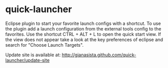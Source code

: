 quick-launcher
==============

Eclipse plugin to start your favorite launch configs with a shortcut.
To use the plugin add a launch configuration from the external tools config to the 
favorites. Use the shortcut CTRL + ALT + L to open the quick start view.
If the view does not appear take a look at the key preferences of eclipse and
search for "Choose Launch Targets".


Update site is available at:
http://gianasista.github.com/quick-launcher/update-site